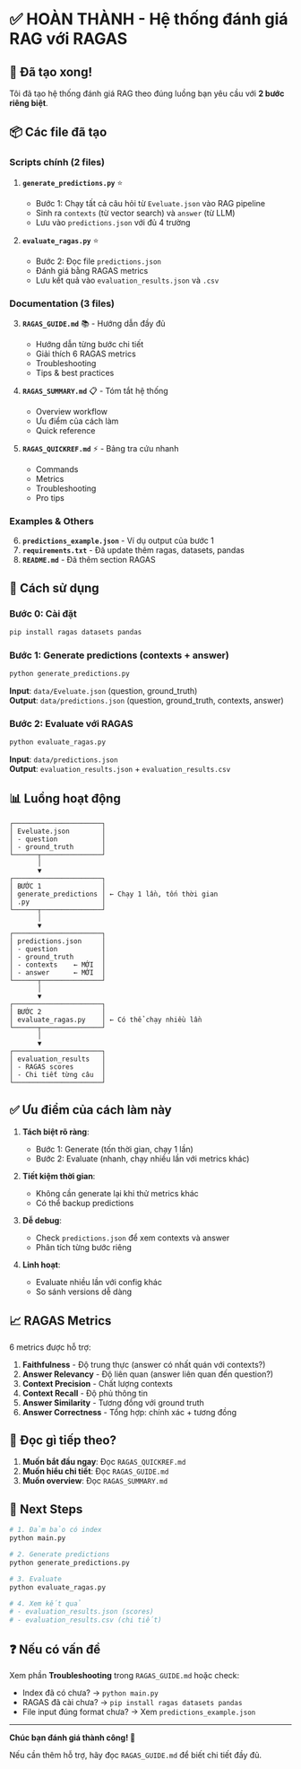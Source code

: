 # ✅ HOÀN THÀNH - Hệ thống đánh giá RAG với RAGAS

## 🎯 Đã tạo xong!

Tôi đã tạo hệ thống đánh giá RAG theo đúng luồng bạn yêu cầu với **2 bước riêng biệt**.

## 📦 Các file đã tạo

### Scripts chính (2 files)

1. **`generate_predictions.py`** ⭐
   - Bước 1: Chạy tất cả câu hỏi từ `Eveluate.json` vào RAG pipeline
   - Sinh ra `contexts` (từ vector search) và `answer` (từ LLM)
   - Lưu vào `predictions.json` với đủ 4 trường

2. **`evaluate_ragas.py`** ⭐
   - Bước 2: Đọc file `predictions.json`
   - Đánh giá bằng RAGAS metrics
   - Lưu kết quả vào `evaluation_results.json` và `.csv`

### Documentation (3 files)

3. **`RAGAS_GUIDE.md`** 📚 - Hướng dẫn đầy đủ
   - Hướng dẫn từng bước chi tiết
   - Giải thích 6 RAGAS metrics
   - Troubleshooting
   - Tips & best practices

4. **`RAGAS_SUMMARY.md`** 📋 - Tóm tắt hệ thống
   - Overview workflow
   - Ưu điểm của cách làm
   - Quick reference

5. **`RAGAS_QUICKREF.md`** ⚡ - Bảng tra cứu nhanh
   - Commands
   - Metrics
   - Troubleshooting
   - Pro tips

### Examples & Others

6. **`predictions_example.json`** - Ví dụ output của bước 1
7. **`requirements.txt`** - Đã update thêm ragas, datasets, pandas
8. **`README.md`** - Đã thêm section RAGAS

## 🚀 Cách sử dụng

### Bước 0: Cài đặt
```bash
pip install ragas datasets pandas
```

### Bước 1: Generate predictions (contexts + answer)
```bash
python generate_predictions.py
```
**Input**: `data/Eveluate.json` (question, ground_truth)  
**Output**: `data/predictions.json` (question, ground_truth, contexts, answer)

### Bước 2: Evaluate với RAGAS
```bash
python evaluate_ragas.py
```
**Input**: `data/predictions.json`  
**Output**: `evaluation_results.json` + `evaluation_results.csv`

## 📊 Luồng hoạt động

```
┌──────────────────────┐
│ Eveluate.json        │
│ - question           │
│ - ground_truth       │
└──────┬───────────────┘
       │
       ▼
┌──────────────────────┐
│ BƯỚC 1               │
│ generate_predictions │ ← Chạy 1 lần, tốn thời gian
│ .py                  │
└──────┬───────────────┘
       │
       ▼
┌──────────────────────┐
│ predictions.json     │
│ - question           │
│ - ground_truth       │
│ - contexts    ← MỚI  │
│ - answer      ← MỚI  │
└──────┬───────────────┘
       │
       ▼
┌──────────────────────┐
│ BƯỚC 2               │
│ evaluate_ragas.py    │ ← Có thể chạy nhiều lần
└──────┬───────────────┘
       │
       ▼
┌──────────────────────┐
│ evaluation_results   │
│ - RAGAS scores       │
│ - Chi tiết từng câu  │
└──────────────────────┘
```

## ✅ Ưu điểm của cách làm này

1. **Tách biệt rõ ràng**:
   - Bước 1: Generate (tốn thời gian, chạy 1 lần)
   - Bước 2: Evaluate (nhanh, chạy nhiều lần với metrics khác)

2. **Tiết kiệm thời gian**:
   - Không cần generate lại khi thử metrics khác
   - Có thể backup predictions

3. **Dễ debug**:
   - Check `predictions.json` để xem contexts và answer
   - Phân tích từng bước riêng

4. **Linh hoạt**:
   - Evaluate nhiều lần với config khác
   - So sánh versions dễ dàng

## 📈 RAGAS Metrics

6 metrics được hỗ trợ:

1. **Faithfulness** - Độ trung thực (answer có nhất quán với contexts?)
2. **Answer Relevancy** - Độ liên quan (answer liên quan đến question?)
3. **Context Precision** - Chất lượng contexts
4. **Context Recall** - Độ phủ thông tin
5. **Answer Similarity** - Tương đồng với ground truth
6. **Answer Correctness** - Tổng hợp: chính xác + tương đồng

## 📖 Đọc gì tiếp theo?

1. **Muốn bắt đầu ngay**: Đọc `RAGAS_QUICKREF.md`
2. **Muốn hiểu chi tiết**: Đọc `RAGAS_GUIDE.md`
3. **Muốn overview**: Đọc `RAGAS_SUMMARY.md`

## 🎯 Next Steps

```bash
# 1. Đảm bảo có index
python main.py

# 2. Generate predictions
python generate_predictions.py

# 3. Evaluate
python evaluate_ragas.py

# 4. Xem kết quả
# - evaluation_results.json (scores)
# - evaluation_results.csv (chi tiết)
```

## ❓ Nếu có vấn đề

Xem phần **Troubleshooting** trong `RAGAS_GUIDE.md` hoặc check:
- Index đã có chưa? → `python main.py`
- RAGAS đã cài chưa? → `pip install ragas datasets pandas`
- File input đúng format chưa? → Xem `predictions_example.json`

---

**Chúc bạn đánh giá thành công! 🎉**

Nếu cần thêm hỗ trợ, hãy đọc `RAGAS_GUIDE.md` để biết chi tiết đầy đủ.
